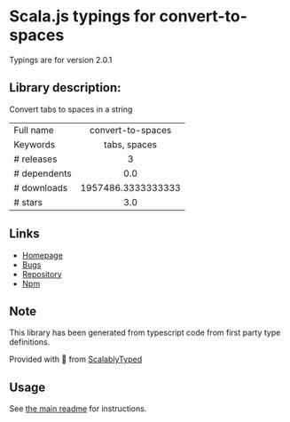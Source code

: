 
# Scala.js typings for convert-to-spaces

Typings are for version 2.0.1

## Library description:
Convert tabs to spaces in a string

|                    |                 |
| ------------------ | :-------------: |
| Full name          | convert-to-spaces |
| Keywords           | tabs, spaces |
| # releases         | 3 |
| # dependents       | 0.0 |
| # downloads        | 1957486.3333333333 |
| # stars            | 3.0 |

## Links
- [Homepage](https://github.com/vadimdemedes/convert-to-spaces#readme)
- [Bugs](https://github.com/vadimdemedes/convert-to-spaces/issues)
- [Repository](https://github.com/vadimdemedes/convert-to-spaces)
- [Npm](https://www.npmjs.com/package/convert-to-spaces)
    


## Note
This library has been generated from typescript code from first party type definitions.

Provided with :purple_heart: from [ScalablyTyped](https://github.com/oyvindberg/ScalablyTyped)

## Usage
See [the main readme](../../readme.md) for instructions.


